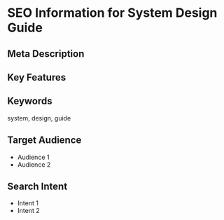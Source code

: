 # SEO Information for System Design Guide

## Meta Description
## Key Features

## Keywords
system, design, guide

## Target Audience
- Audience 1
- Audience 2

## Search Intent
- Intent 1
- Intent 2
